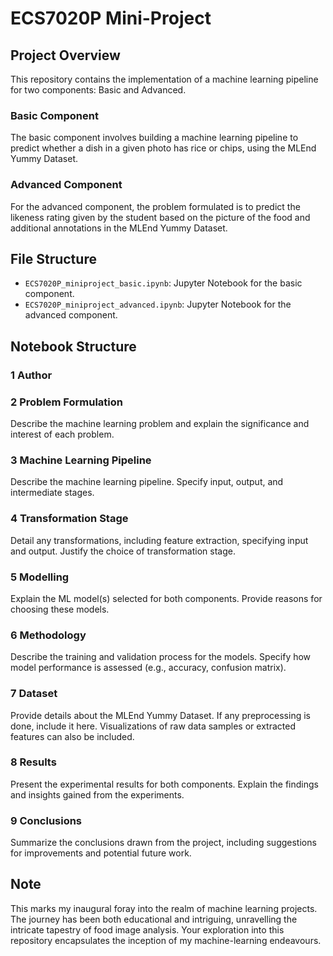 # ECS7020P Mini-Project

## Project Overview

This repository contains the implementation of a machine learning pipeline for two components: Basic and Advanced.

### Basic Component
The basic component involves building a machine learning pipeline to predict whether a dish in a given photo has rice or chips, using the MLEnd Yummy Dataset.

### Advanced Component
For the advanced component, the problem formulated is to predict the likeness rating given by the student based on the picture of the food and additional annotations in the MLEnd Yummy Dataset.

## File Structure

- `ECS7020P_miniproject_basic.ipynb`: Jupyter Notebook for the basic component.
- `ECS7020P_miniproject_advanced.ipynb`: Jupyter Notebook for the advanced component.

## Notebook Structure

### 1 Author

### 2 Problem Formulation

Describe the machine learning problem and explain the significance and interest of each problem.

### 3 Machine Learning Pipeline

Describe the machine learning pipeline. Specify input, output, and intermediate stages.

### 4 Transformation Stage

Detail any transformations, including feature extraction, specifying input and output. Justify the choice of transformation stage.

### 5 Modelling

Explain the ML model(s) selected for both components. Provide reasons for choosing these models.

### 6 Methodology

Describe the training and validation process for the models. Specify how model performance is assessed (e.g., accuracy, confusion matrix).

### 7 Dataset

Provide details about the MLEnd Yummy Dataset. If any preprocessing is done, include it here. Visualizations of raw data samples or extracted features can also be included.

### 8 Results

Present the experimental results for both components. Explain the findings and insights gained from the experiments.

### 9 Conclusions

Summarize the conclusions drawn from the project, including suggestions for improvements and potential future work.

## Note
This marks my inaugural foray into the realm of machine learning projects.
The journey has been both educational and intriguing, unravelling the intricate tapestry of food image analysis.
Your exploration into this repository encapsulates the inception of my machine-learning endeavours.
